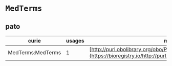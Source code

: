 # `MedTerms`
## pato
| curie             |   usages | nodes                                                                                                             |
|-------------------|----------|-------------------------------------------------------------------------------------------------------------------|
| MedTerms:MedTerms |        1 | [http://purl.obolibrary.org/obo/PATO:0001438](https://bioregistry.io/http://purl.obolibrary.org/obo/PATO:0001438) |
